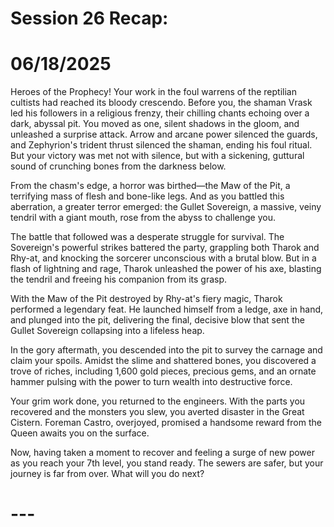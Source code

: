# Session 26 Recap:
# **06/18/2025**

Heroes of the Prophecy\! Your work in the foul warrens of the reptilian cultists had reached its bloody crescendo. Before you, the shaman Vrask led his followers in a religious frenzy, their chilling chants echoing over a dark, abyssal pit. You moved as one, silent shadows in the gloom, and unleashed a surprise attack. Arrow and arcane power silenced the guards, and Zephyrion's trident thrust silenced the shaman, ending his foul ritual. But your victory was met not with silence, but with a sickening, guttural sound of crunching bones from the darkness below.

From the chasm's edge, a horror was birthed—the Maw of the Pit, a terrifying mass of flesh and bone-like legs. And as you battled this aberration, a greater terror emerged: the Gullet Sovereign, a massive, veiny tendril with a giant mouth, rose from the abyss to challenge you.

The battle that followed was a desperate struggle for survival. The Sovereign's powerful strikes battered the party, grappling both Tharok and Rhy-at, and knocking the sorcerer unconscious with a brutal blow. But in a flash of lightning and rage, Tharok unleashed the power of his axe, blasting the tendril and freeing his companion from its grasp.

With the Maw of the Pit destroyed by Rhy-at's fiery magic, Tharok performed a legendary feat. He launched himself from a ledge, axe in hand, and plunged into the pit, delivering the final, decisive blow that sent the Gullet Sovereign collapsing into a lifeless heap.

In the gory aftermath, you descended into the pit to survey the carnage and claim your spoils. Amidst the slime and shattered bones, you discovered a trove of riches, including 1,600 gold pieces, precious gems, and an ornate hammer pulsing with the power to turn wealth into destructive force.

Your grim work done, you returned to the engineers. With the parts you recovered and the monsters you slew, you averted disaster in the Great Cistern. Foreman Castro, overjoyed, promised a handsome reward from the Queen awaits you on the surface.

Now, having taken a moment to recover and feeling a surge of new power as you reach your 7th level, you stand ready. The sewers are safer, but your journey is far from over. What will you do next?

# ---
